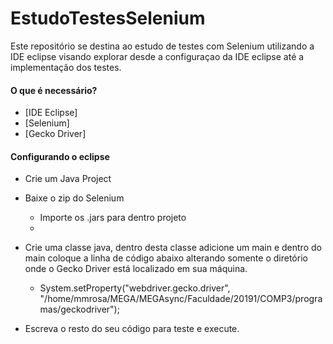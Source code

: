 # EstudoTestesSelenium

Este repositório se destina ao estudo de testes com Selenium utilizando a IDE eclipse visando explorar desde a configuraçao da IDE eclipse até a implementação dos testes.

#### O que é necessário?

+ [IDE Eclipse]
+ [Selenium]
+ [Gecko Driver]

#### Configurando o eclipse

* Crie um Java Project
* Baixe o zip do Selenium
  * Importe os .jars para dentro projeto
  *
* Crie uma classe java, dentro desta classe adicione um main e dentro do main coloque a linha de código abaixo alterando somente o diretório onde o Gecko Driver está localizado em sua máquina.

  * System.setProperty("webdriver.gecko.driver", "/home/mmrosa/MEGA/MEGAsync/Faculdade/20191/COMP3/programas/geckodriver");

* Escreva o resto do seu código para teste e execute.
